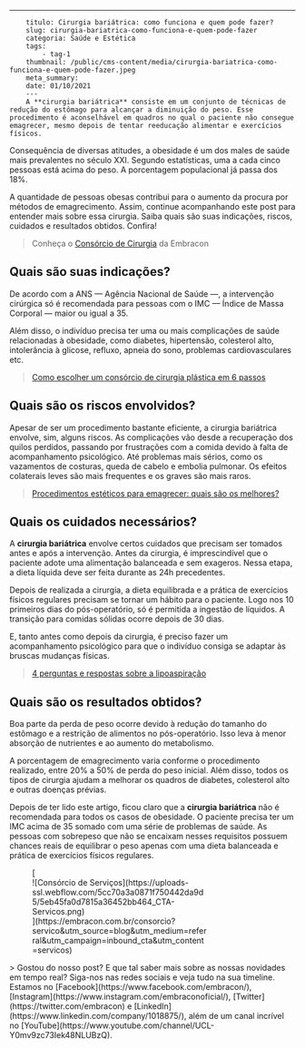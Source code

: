 ---
        titulo: Cirurgia bariátrica: como funciona e quem pode fazer?
        slug: cirurgia-bariatrica-como-funciona-e-quem-pode-fazer
        categoria: Saúde e Estética
        tags:
            - tag-1
        thumbnail: /public/cms-content/media/cirurgia-bariatrica-como-funciona-e-quem-pode-fazer.jpeg
        meta_summary: 
        date: 01/10/2021
        ---
        A **cirurgia bariátrica** consiste em um conjunto de técnicas de redução do estômago para alcançar a diminuição do peso. Esse procedimento é aconselhável em quadros no qual o paciente não consegue emagrecer, mesmo depois de tentar reeducação alimentar e exercícios físicos.

Consequência de diversas atitudes, a obesidade é um dos males de saúde mais prevalentes no século XXI. Segundo estatísticas, uma a cada cinco pessoas está acima do peso. A porcentagem populacional já passa dos 18%.

A quantidade de pessoas obesas contribui para o aumento da procura por métodos de emagrecimento. Assim, continue acompanhando este post para entender mais sobre essa cirurgia. Saiba quais são suas indicações, riscos, cuidados e resultados obtidos. Confira!

> Conheça o [Consórcio de Cirurgia](https://www.embracon.com.br/consorcio-servicos) da Embracon

Quais são suas indicações?
--------------------------

De acordo com a ANS — Agência Nacional de Saúde —, a intervenção cirúrgica só é recomendada para pessoas com o IMC — Índice de Massa Corporal — maior ou igual a 35.

Além disso, o indivíduo precisa ter uma ou mais complicações de saúde relacionadas à obesidade, como diabetes, hipertensão, colesterol alto, intolerância à glicose, refluxo, apneia do sono, problemas cardiovasculares etc.

> [Como escolher um consórcio de cirurgia plástica em 6 passos](https://www.embracon.com.br/blog/como-escolher-um-consorcio-de-cirurgia-plastica-em-6-passos)

Quais são os riscos envolvidos?
-------------------------------

Apesar de ser um procedimento bastante eficiente, a cirurgia bariátrica envolve, sim, alguns riscos. As complicações vão desde a recuperação dos quilos perdidos, passando por frustrações com a comida devido à falta de acompanhamento psicológico. Até problemas mais sérios, como os vazamentos de costuras, queda de cabelo e embolia pulmonar. Os efeitos colaterais leves são mais frequentes e os graves são mais raros.

> [Procedimentos estéticos para emagrecer: quais são os melhores?](https://www.embracon.com.br/blog/procedimentos-esteticos-para-emagrecer-quais-sao-os-melhores)

Quais os cuidados necessários?
------------------------------

A **cirurgia bariátrica** envolve certos cuidados que precisam ser tomados antes e após a intervenção. Antes da cirurgia, é imprescindível que o paciente adote uma alimentação balanceada e sem exageros. Nessa etapa, a dieta líquida deve ser feita durante as 24h precedentes.

Depois de realizada a cirurgia, a dieta equilibrada e a prática de exercícios físicos regulares precisam se tornar um hábito para o paciente. Logo nos 10 primeiros dias do pós-operatório, só é permitida a ingestão de líquidos. A transição para comidas sólidas ocorre depois de 30 dias.

E, tanto antes como depois da cirurgia, é preciso fazer um acompanhamento psicológico para que o indivíduo consiga se adaptar às bruscas mudanças físicas.

> [4 perguntas e respostas sobre a lipoaspiração](https://www.embracon.com.br/blog/4-perguntas-e-respostas-sobre-a-lipoaspiracao)

Quais são os resultados obtidos?
--------------------------------

Boa parte da perda de peso ocorre devido à redução do tamanho do estômago e a restrição de alimentos no pós-operatório. Isso leva à menor absorção de nutrientes e ao aumento do metabolismo.

A porcentagem de emagrecimento varia conforme o procedimento realizado, entre 20% a 50% de perda do peso inicial. Além disso, todos os tipos de cirurgia ajudam a melhorar os quadros de diabetes, colesterol alto e outras doenças prévias.

Depois de ter lido este artigo, ficou claro que a **cirurgia bariátrica** não é recomendada para todos os casos de obesidade. O paciente precisa ter um IMC acima de 35 somado com uma série de problemas de saúde. As pessoas com sobrepeso que não se encaixam nesses requisitos possuem chances reais de equilibrar o peso apenas com uma dieta balanceada e prática de exercícios físicos regulares.

<figure class="w-richtext-figure-type-image w-richtext-align-center" style="max-width:310px">[<div>![Consórcio de Serviços](https://uploads-ssl.webflow.com/5cc70a3a0871f750442da9d5/5eb45fa0d7815a36452bb464_CTA-Servicos.png)</div>](https://embracon.com.br/consorcio?servico&utm_source=blog&utm_medium=referral&utm_campaign=inbound_cta&utm_content=servicos)</figure>> Gostou do nosso post? E que tal saber mais sobre as nossas novidades em tempo real? Siga-nos nas redes sociais e veja tudo na sua timeline. Estamos no [Facebook](https://www.facebook.com/embracon/), [Instagram](https://www.instagram.com/embraconoficial/), [Twitter](https://twitter.com/embracon) e [LinkedIn](https://www.linkedin.com/company/1018875/), além de um canal incrível no [YouTube](https://www.youtube.com/channel/UCL-Y0mv9zc73Iek48NLUBzQ).
        
